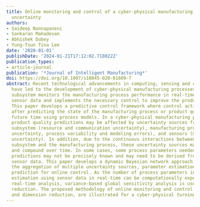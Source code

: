 ```yaml
---
title: Online monitoring and control of a cyber-physical manufacturing process under
  uncertainty
authors:
- Saideep Nannapaneni
- Sankaran Mahadevan
- Abhishek Dubey
- Yung-Tsun Tina Lee
date: '2020-01-01'
publishDate: '2024-01-21T17:12:02.718022Z'
publication_types:
- article-journal
publication: '*Journal of Intelligent Manufacturing*'
doi: https://doi.org/10.1007/s10845-020-01609-7
abstract: Recent technological advancements in computing, sensing and communication
  have led to the development of cyber-physical manufacturing processes, where a computing
  subsystem monitors the manufacturing process performance in real-time by analyzing
  sensor data and implements the necessary control to improve the product quality.
  This paper develops a predictive control framework where control actions are implemented
  after predicting the state of the manufacturing process or product quality at a
  future time using process models. In a cyber-physical manufacturing process, the
  product quality predictions may be affected by uncertainty sources from the computing
  subsystem (resource and communication uncertainty), manufacturing process (input
  uncertainty, process variability and modeling errors), and sensors (measurement
  uncertainty). In addition, due to the continuous interactions between the computing
  subsystem and the manufacturing process, these uncertainty sources may aggregate
  and compound over time. In some cases, some process parameters needed for model
  predictions may not be precisely known and may need to be derived from real time
  sensor data. This paper develops a dynamic Bayesian network approach, which enables
  the aggregation of multiple uncertainty sources, parameter estimation and robust
  prediction for online control. As the number of process parameters increase, their
  estimation using sensor data in real-time can be computationally expensive. To facilitate
  real-time analysis, variance-based global sensitivity analysis is used for dimension
  reduction. The proposed methodology of online monitoring and control under uncertainty,
  and dimension reduction, are illustrated for a cyber-physical turning process.
---
```

